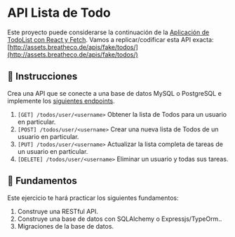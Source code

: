<!--hide-->
# API Lista de Todo
<!--endhide-->

Este proyecto puede considerarse la continuación de la [Aplicación de TodoList con React y Fetch](https://4geeks.com/es/interactive-coding-tutorial/todo-list-react-with-fetch-es).
Vamos a replicar/codificar esta API exacta: [http://assets.breatheco.de/apis/fake/todos/](http://assets.breatheco.de/apis/fake/todos/)

## 📝 Instrucciones

Crea una API que se conecte a una base de datos MySQL o PostgreSQL e implemente los [siguientes endpoints](http://assets.breatheco.de/apis/fake/todos/).

1. `[GET] /todos/user/<username>` Obtener la lista de Todos para un usuario en particular.
2. `[POST] /todos/user/<username>` Crear una nueva lista de Todos de un usuario en particular.
3. `[PUT] /todos/user/<username>` Actualizar la lista completa de tareas de un usuario en particular.
4. `[DELETE] /todos/user/<username>` Eliminar un usuario y todas sus tareas.

## 📖 Fundamentos

Este ejercicio te hará practicar los siguientes fundamentos:

1. Construye una RESTful API.
2. Construye una base de datos con SQLAlchemy o Expressjs/TypeOrm..
3. Migraciones de la base de datos.

